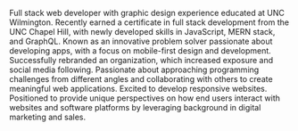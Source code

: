 
Full stack web developer with graphic design experience educated at UNC Wilmington.
Recently earned a certificate in full stack development from the
UNC Chapel Hill, with newly developed skills in JavaScript, MERN stack, and 
GraphQL. Known as an innovative problem solver passionate about developing apps, with a focus
on mobile-first design and development. 
Successfully rebranded an organization, which increased exposure and social media following.
Passionate about approaching programming challenges from different angles and collaborating
with others to create meaningful web applications. Excited to develop responsive websites.
Positioned to provide unique perspectives on how end users interact with websites and software
platforms by leveraging background in digital marketing and sales.

